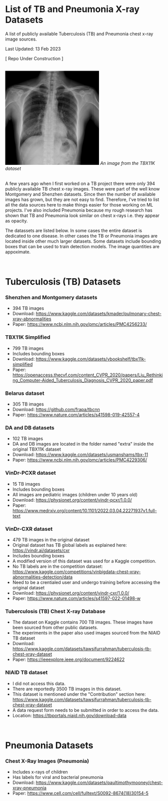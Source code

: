 # List of TB and Pneumonia X-ray Datasets
A list of publicly available Tuberculosis (TB) and Pneumonia chest x-ray image sources.

Last Updated: 13 Feb 2023

[ Repo Under Construction ]

<br>
<img src="https://github.com/vbookshelf/List-of-TB-and-Pneumonia-Datasets/blob/main/images/h0186.png" width="300"></img>
<i>An image from the TBX11K dataset</i><br>

<br>

A few years ago when I first worked on a TB project there were only 394 publicly available TB chest x-ray images. These were part of the well know Montgomery and Shenzhen datasets. Since then the number of available images has grown, but they are not easy to find. Therefore, I've tried to list all the data sources here to make things easier for those working on ML projects. I've also included Pneumonia because my rough research has shown that TB and Pneumonia look similar on chest x-rays i.e. they appear as opacity. 

The datassets are listed below. In some cases the entire dataset is dedicated to one disease. In other cases the TB or Pneumonia images are located inside other much larger datasets. Some datasets include bounding boxes that can be used to train detection models. The image quantities are appoximate.

<br>

# Tuberculosis (TB) Datasets

### Shenzhen and Montgomery datasets
- 394 TB images
- Download: https://www.kaggle.com/datasets/kmader/pulmonary-chest-xray-abnormalities<br>
- Paper: https://www.ncbi.nlm.nih.gov/pmc/articles/PMC4256233/


### TBX11K Simplified
- 799 TB images
- Includes bounding boxes
- Download: https://www.kaggle.com/datasets/vbookshelf/tbx11k-simplified<br>
- Paper: https://openaccess.thecvf.com/content_CVPR_2020/papers/Liu_Rethinking_Computer-Aided_Tuberculosis_Diagnosis_CVPR_2020_paper.pdf


### Belarus dataset
- 305 TB images
- Download: https://github.com/frapa/tbcnn<br>
- Paper: https://www.nature.com/articles/s41598-019-42557-4

### DA and DB datasets
- 102 TB images
- DA and DB images are located in the folder named "extra" inside the original TBX11K dataset
- Download: https://www.kaggle.com/datasets/usmanshams/tbx-11<br>
- Paper: https://www.ncbi.nlm.nih.gov/pmc/articles/PMC4229306/

### VinDr-PCXR dataset
- 15 TB images
- Includes bounding boxes
- All images are pediatric images (children under 10 years old)
- Download: https://physionet.org/content/vindr-pcxr/1.0.0/<br>
- Paper: https://www.medrxiv.org/content/10.1101/2022.03.04.22271937v1.full-text

### VinDr-CXR dataset
- 479 TB images in the original dataset
- Original dataset has TB global labels as explained here: https://vindr.ai/datasets/cxr
- Includes bounding boxes
- A modified version of this dataset was used for a Kaggle competition. 
- No TB labels are in the competition dataset: https://www.kaggle.com/competitions/vinbigdata-chest-xray-abnormalities-detection/data
- Need to be a crentialed user and undergo training before accessing the original dataset
- Download: https://physionet.org/content/vindr-cxr/1.0.0/<br>
- Paper: https://www.nature.com/articles/s41597-022-01498-w

### Tuberculosis (TB) Chest X-ray Database
- The dataset on Kaggle contains 700 TB images. These images have been sourced from other public datasets.
- The experiments in the paper also used images sourced from the NIAID TB dataset
- Download: https://www.kaggle.com/datasets/tawsifurrahman/tuberculosis-tb-chest-xray-dataset<br>
- Paper: https://ieeexplore.ieee.org/document/9224622

### NIAID TB dataset
- I did not access this data.
- There are reportedly 3500 TB images in this dataset. 
- This dataset is mentioned under the "Contribution" section here: https://www.kaggle.com/datasets/tawsifurrahman/tuberculosis-tb-chest-xray-dataset
- A data request form needs to be submitted in order to access the data.
- Location: https://tbportals.niaid.nih.gov/download-data


<br>

# Pneumonia Datasets

### Chest X-Ray Images (Pneumonia)
- Includes x-rays of children
- Has labels for viral and bacterial pneumonia
- Download: https://www.kaggle.com/datasets/paultimothymooney/chest-xray-pneumonia<br>
- Paper: https://www.cell.com/cell/fulltext/S0092-8674(18)30154-5


